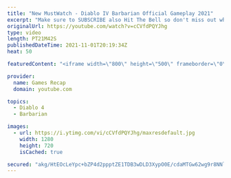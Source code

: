```yaml
---
title: "New MustWatch - Diablo IV Barbarian Official Gameplay 2021"
excerpt: "Make sure to SUBSCRIBE also Hit The Bell so don't miss out when we upload new videos! If you like our videos please consider SUBSCRIBE = More ..."
originalUrl: https://youtube.com/watch?v=cCVfdPQYJhg
type: video
length: PT21M42S
publishedDateTime: 2021-11-01T20:19:34Z
heat: 50

featuredContent: "<iframe width=\"800\" height=\"500\" frameborder=\"0\" src=\"https://www.youtube.com/embed/cCVfdPQYJhg\" allow=\"accelerometer; autoplay; encrypted-media; gyroscope; picture-in-picture\" allowfullscreen></iframe>"

provider:
  name: Games Recap
  domain: youtube.com

topics:
  - Diablo 4
  - Barbarian

images:
  - url: https://i.ytimg.com/vi/cCVfdPQYJhg/maxresdefault.jpg
    width: 1280
    height: 720
    isCached: true

secured: "akg/HtEOcLeYpc+bZP4d2ppptZE1TDB3wDLD3XypO0E/cdaMTGw62wg9r8NNlvUSQnz0U4CobBhuDzZo4TznW045j3ROuzOQDKf2GGbpyYbdehMKHCZhU2CxtdWmk/+pW/tLCGmRFnJn1B4xVEYizsk2ZYucR7fT9SluFfe3s6oSc3WuKTO58HHXGJSTmLfohaaxs2Yzh9S5hd/9REVmL8Li2k5o44wMIi/t6yYRU+CheksN9wud4EzyM8ZXE1Du2afvrErtwsABvFHu4rAa8/G7DJ4ZSkHUn2URSq7TnNRZLjD6w5K6JZG5rh6AoSRXeaZQkaQU8ArybRrG9H7pSrcrH00sAi6gG3oF2mJ/B6JtxRN0UDhnEaimDrQf5Wnj5PbCjLkuoX4wi6SysFSidl3yuBblUIetaYZcjYSyM2E=;eHNctdXPQkz+V6W+8H2yAg=="
---
```


